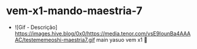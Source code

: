 # vem-x1-mando-maestria-7
-  ![Gif - Descrição] https://images.hive.blog/0x0/https://media.tenor.com/vsE9IounBa4AAAAC/testememeoshi-maestria7.gif
main yasuo vem x1 :dash:
